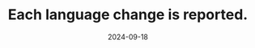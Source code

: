 ---
N: '127'
Rubrique: Internationalisation
title: Each language change is reported.
abstract: 
categories: [" Internationalisation"]
agrege: O4127-E038
opquast: '4 127'
indiceebook: '38'
description: "Rule n° 038"
before: "037"
weight: "038"
after: "039"
actif: '1'
layout: rules
date: 2024-09-18
tags: ["", ""]
objectif: ["", ""]
Meo: [""]
Controle: [""
]
epubcheck: 
ace: 
Source: ["Opquast"]
Referentiel: [""]
Steps: ["", ""]
---
